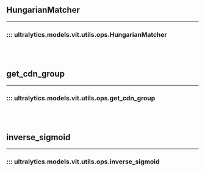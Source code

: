## HungarianMatcher
---
### ::: ultralytics.models.vit.utils.ops.HungarianMatcher
<br><br>

## get_cdn_group
---
### ::: ultralytics.models.vit.utils.ops.get_cdn_group
<br><br>

## inverse_sigmoid
---
### ::: ultralytics.models.vit.utils.ops.inverse_sigmoid
<br><br>
